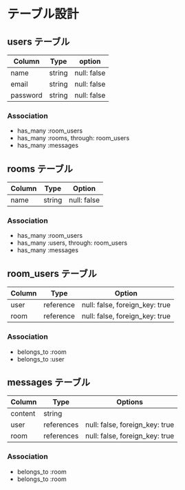# テーブル設計

## users テーブル

|  Column     |  Type     |  option         |
| ----------  | --------  | --------------- |
|  name       |  string   |  null: false    |
|  email      |  string   |  null: false    |
|  password   |  string   |  null: false    |

### Association

- has_many :room_users
- has_many :rooms, through: room_users
- has_many :messages

## rooms テーブル

| Column  |  Type   |  Option        |
| ------- |-------- | -------------- |
|  name   |  string |  null: false   |

### Association

- has_many :room_users
- has_many :users, through: room_users
- has_many :messages

## room_users テーブル

|  Column  |  Type       |  Option                         |
| -------- | ----------- | ------------------------------  |
|  user    |  reference  | null: false, foreign_key: true  |
|  room    |  reference  | null: false, foreign_key: true  |

### Association

- belongs_to :room
- belongs_to :user

## messages テーブル

| Column  | Type       | Options                        |
| ------- | ---------- | ------------------------------ |
| content | string     |                                |
| user    | references | null: false, foreign_key: true |
| room    | references | null: false, foreign_key: true |

### Association

- belongs_to :room
- belongs_to :room
